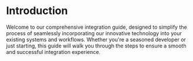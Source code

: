 
#  Introduction

Welcome to our comprehensive integration guide, designed to simplify the
process of seamlessly incorporating our innovative technology into your
existing systems and workflows. Whether you're a seasoned developer or just
starting, this guide will walk you through the steps to ensure a smooth and
successful integration experience.

